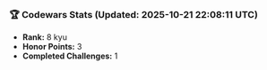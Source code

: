 ### 🏆 Codewars Stats (Updated: 2025-10-21 22:08:11 UTC)

- **Rank:** 8 kyu
- **Honor Points:** 3
- **Completed Challenges:** 1
